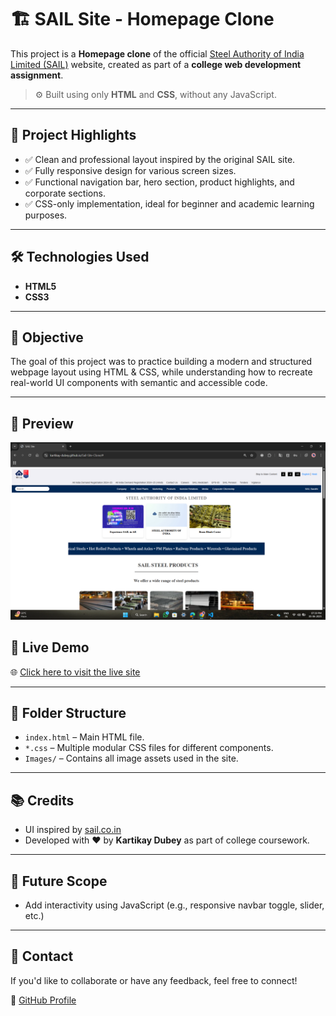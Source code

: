 # 🏗️ SAIL Site - Homepage Clone

This project is a **Homepage clone** of the official [Steel Authority of India Limited (SAIL)](https://sail.co.in) website, created as part of a **college web development assignment**.

> ⚙️ Built using only **HTML** and **CSS**, without any JavaScript.

---

## 📌 Project Highlights

- ✅ Clean and professional layout inspired by the original SAIL site.
- ✅ Fully responsive design for various screen sizes.
- ✅ Functional navigation bar, hero section, product highlights, and corporate sections.
- ✅ CSS-only implementation, ideal for beginner and academic learning purposes.

---

## 🛠️ Technologies Used

- **HTML5**
- **CSS3**

---

## 🎯 Objective

The goal of this project was to practice building a modern and structured webpage layout using HTML & CSS, while understanding how to recreate real-world UI components with semantic and accessible code.

---

## 📸 Preview

![SAIL Homepage Clone Preview](./images/preview.png)

## 🚀 Live Demo

🌐 [Click here to visit the live site](https://kartikay-dubey.github.io/Sail-Site-Clone/)

---

## 📁 Folder Structure

- `index.html` – Main HTML file.
- `*.css` – Multiple modular CSS files for different components.
- `Images/` – Contains all image assets used in the site.

---

## 📚 Credits

- UI inspired by [sail.co.in](https://sail.co.in)
- Developed with ❤️ by **Kartikay Dubey** as part of college coursework.

---

## 🚀 Future Scope

- Add interactivity using JavaScript (e.g., responsive navbar toggle, slider, etc.)


---

## 📧 Contact

If you'd like to collaborate or have any feedback, feel free to connect!

🔗 [GitHub Profile](https://github.com/Kartikay-Dubey)
